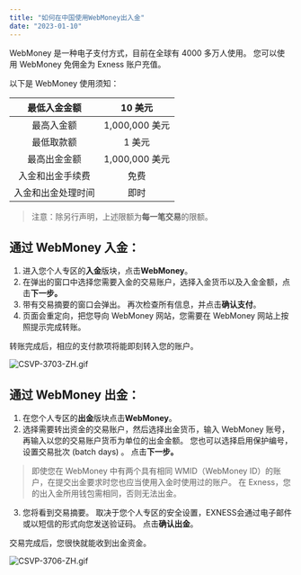 ```yaml
---
title: "如何在中国使用WebMoney出入金"
date: "2023-01-10"
---
```


WebMoney 是一种电子支付方式，目前在全球有 4000 多万人使用。 您可以使用 WebMoney 免佣金为 Exness 账户充值。

以下是 WebMoney 使用须知：

| 最低入金金额    | 10 美元        |
|:---------:|:------------:|
| 最高入金额     | 1,000,000 美元 |
| 最低取款额     | 1 美元         |
| 最高出金金额    | 1,000,000 美元 |
| 入金和出金手续费  | 免费           |
| 入金和出金处理时间 | 即时           |


> 注意：除另行声明，上述限额为**每一笔交易**的限额。

## **通过 WebMoney 入金：**

1. 进入您个人专区的**入金**版块，点击**WebMoney**。
2. 在弹出的窗口中选择您需要入金的交易账户，选择入金货币以及入金金额，点击**下一步。**
3. 带有交易摘要的窗口会弹出。 再次检查所有信息，并点击**确认支付**。
4. 页面会重定向，把您导向 WebMoney 网站，您需要在 WebMoney 网站上按照提示完成转账。

转账完成后，相应的支付款项将能即刻转入您的账户。

![CSVP-3703-ZH.gif](https://get.exness.help/hc/article_attachments/6711987517714/CSVP-3703-ZH.gif)

## **通过 WebMoney 出金：**

1. 在您个人专区的**出金**版块点击**WebMoney**。
2. 选择需要转出资金的交易账户，然后选择出金货币，输入 WebMoney 账号， 再输入以您的交易账户货币为单位的出金金额。 您也可以选择启用保护编号，设置交易批次 (batch days) 。 点击**下一步。**

> 即使您在 WebMoney 中有两个具有相同 WMID（WebMoney ID）的账户，在提交出金要求时您也应当使用入金时使用过的账户。 在 Exness，您的出入金所用钱包需相同，否则无法出金。

3. 您将看到交易摘要。 取决于您个人专区的安全设置，EXNESS会通过电子邮件或以短信的形式向您发送验证码。 点击**确认出金**。

交易完成后，您很快就能收到出金资金。

![CSVP-3706-ZH.gif](https://get.exness.help/hc/article_attachments/6726783369746/CSVP-3706-ZH.gif)
